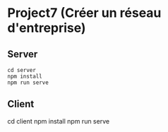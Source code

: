 # Project7 (Créer un réseau d'entreprise)
## Server
```
cd server
npm install
npm run serve
```

## Client
cd client
npm install
npm run serve

